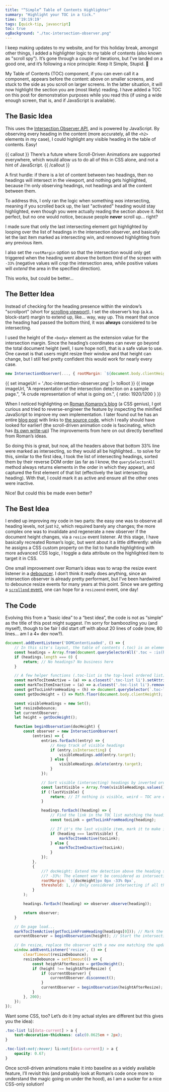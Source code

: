 ```yaml
---
title: "“Simple” Table of Contents Highlighter"
summary: "Highlight your TOC in a tick."
time: '19:19:19'
tags: [quick-tip, javascript]
toc: true
ogBackground: "./toc-intersection-observer.png"
---
```


I keep making updates to my website, and for this holiday break, amongst other things, I added a highlighter logic to my table of contents (also known as "scroll spy"). It’s gone through a couple of iterations, but I’ve landed on a good one, and it’s following a nice principle: Keep It Simple, Stupid. 💋

My Table of Contents (TOC) component, if you can even call it a component, appears before the content: above on smaller screens, and stuck to the side as you scroll on larger screens. In the latter situation, it will now highlight the section you are (most likely) reading. I have added a TOC on this post for demonstration purposes while you read this (if using a wide enough screen, that is, and if JavaScript is available).

## The Basic Idea
This uses the [Intersection Observer API](https://developer.mozilla.org/en-US/docs/Web/API/IntersectionObserver), and is powered by JavaScript. By observing every heading in the content (more accurately, all the `<h2>` elements in my case), I could highlight any visible heading in the table of contents. Easy!

{{ callout }}
There’s a future where Scroll-Driven Animations are supported everywhere, which would allow us to do all of this in CSS alone, and not a hint of JavaScript.
{{ /callout }}

A first hurdle: if there is a lot of content between two headings, then no headings will intersect in the viewport, and nothing gets highlighted, because I’m only observing headings, not headings and all the content between them.

To address this, I only ran the logic when something _was_ intersecting, meaning if you scrolled back up, the last "activated" heading would stay highlighted, even though you were actually reading the section above it. Not perfect, but no one would notice, because people **never** scroll up… right?

I made sure that only the last intersecting element got highlighted by looping over the list of headings in the intersection observer, and basically let the last item marked as intersecting win, and removed highlighting from any previous item.

I also set the `rootMargin` option so that the intersection would only get triggered when the heading went above the bottom third of the screen with `-33%` (negative values will _crop_ the intersection area, while positive values will _extend_ the area in the specified direction).

This works, but could be better…

## The Better Idea
Instead of checking for the heading presence within the window’s "scrollport" (short for [scrolling viewport](https://developer.mozilla.org/en-US/docs/Glossary/Scroll_container)), I set the observer’s top (a.k.a. block-start) margin to extend up, like… way, way up. This meant that once the heading had passed the bottom third, it was **always** considered to be intersecting.

I used the height of the `<body>` element as the extension value for the intersection margin. Since the heading’s coordinates can never go beyond the total document height (well, I sure hope not!), that is a safe value to use. One caveat is that users might resize their window and that height can change, but I still feel pretty confident this would work for nearly every case.
```js
new IntersectionObserver(..., { rootMargin: `${document.body.clientHeight}px 0px -33% 0px` });
```
{{ set imageUrl = './toc-intersection-observer.png' |> toRoot }}
{{ image imageUrl, "A representation of the intersection detection on a sample page.", "A crude representation of what is going on.", { ratio: 1920/1200 } }}

When I noticed highlighting on [Roman Komarov’s blog](https://blog.kizu.dev) (a CSS genius), I got curious and tried to reverse-engineer the feature by inspecting the minified JavaScript to improve my own implementation. I later found out he has an entire [blog post](https://blog.kizu.dev/toc-scroll-markers/) with links to [the source code](https://github.com/kizu/kizu-blog/blob/main/src/components/ScrollMarkers.astro), which I really should have looked for earlier! (the scroll-driven animation code is fascinating, which has [its own write-up](https://kizu.dev/scroll-driven-animations/)) The improvements from here on out directly benefited from Roman’s ideas.

So doing this is great, but now, all the headers above that bottom 33% line were marked as intersecting, so they would all be highlighted… to solve for this, similar to the first idea, I took the list of intersecting headings, sorted them by their reverse DOM order (as far as I know, the `querySelectorAll` method always returns elements in the order in which they appear), and captured the first element of that list (effectively the last intersecting heading). With that, I could mark it as active and ensure all the other ones were inactive.

Nice! But could this be made even better?

## The Best Idea
I ended up improving my code in two parts: the easy one was to observe all heading levels, not just `h2`, which required barely any changes; the more complex one was to invalidate and regenerate a new observer if the document height changes, via a `resize` event listener. At this stage, I have basically recreated Roman’s logic, but went about it a little differently: while he assigns a CSS custom property on the list to handle highlighting with more advanced CSS logic, I toggle a data attribute on the highlighted item to target it in CSS.

One small improvement over Roman’s ideas was to wrap the resize event listener in a [debouncer](https://gomakethings.com/debouncing-your-javascript-events/). I don’t think it really does anything, since an intersection observer is already pretty performant, but I’ve been hardwired to debounce resize events for many years at this point. Since we are getting a [`scrollend` event](https://developer.mozilla.org/en-US/docs/Web/API/Element/scrollend_event), one can hope for a `resizeend` event, one day!

## The Code
Evolving this from a “basic idea” to a “best idea”, the code is not as “simple” as the title of this post might suggest. I’m sorry for bamboozling you (and myself), though to be fair I did start off with about 20 lines of code (now, 80 lines… am I a 4× dev now?).
```js
document.addEventListener('DOMContentLoaded', () => {
	// In this site's layout, the table of contents (.toc) is an element that appears before any other content at the same hierarchy level
	const headings = Array.from(document.querySelectorAll('.toc ~ :is(h2, h3, h4)'));
	if (headings.length === 0) {
		return; // No headings? No business here
	}

	// A few helper functions (.toc-list is the top-level ordered list)
	const markTocItemActive = (a) => a.closest('.toc-list li').setAttribute('data-current', '');
	const markTocItemInactive = (a) => a.closest('.toc-list li').removeAttribute('data-current');
	const getTocLinkFromHeading = (h) => document.querySelector(`.toc-list a[href="#${h.id}"]`);
	const getDocHeight = () => Math.floor(document.body.clientHeight);

	const visibleHeadings = new Set();
	let resizeDebounce;
	let currentObserver;
	let height = getDocHeight();

	function beginObservation(docHeight) {
		const observer = new IntersectionObserver(
			(entries) => {
				entries.forEach((entry) => {
					// Keep track of visible headings
					if (entry.isIntersecting) {
						visibleHeadings.add(entry.target);
					} else {
						visibleHeadings.delete(entry.target);
					}
				});

				// Sort visible (intersecting) headings by inverted order of appearance, then grab the first item (i.e. last visible heading)
				const lastVisible = Array.from(visibleHeadings.values()).sort((a, b) => headings.indexOf(b) - headings.indexOf(a))[0];
				if (!lastVisible) {
					return; // If nothing is visible, weird — TOC are opt-in — but let's skip this logic
				}

				headings.forEach((heading) => {
					// Find the link in the TOC list matching the heading in this list of hheding elements
					const tocLink = getTocLinkFromHeading(heading);

					// If it's the last visible item, mark it to make it stand out, else, revert to the default style
					if (heading === lastVisible) {
						markTocItemActive(tocLink);
					} else {
						markTocItemInactive(tocLink);
					}
				});
			},
			{
				//? docHeight: Extend the detection above the heading so it's always considered as intersecting if above the scrollport
				//? -33%: The element won't be considered as intersecting until it has gone _above_ the bottom third of the scrollport
				rootMargin: `${docHeight}px 0px -33% 0px`,
				threshold: 1, // Only considered intersecting if all the pixels are inside the intersection area
			}
		);

		headings.forEach((heading) => observer.observe(heading));

		return observer;
	}

	// On page load...
	markTocItemActive(getTocLinkFromHeading(headings[0])); // Mark the first item as active (even if the heading appears a bit further down)
	currentObserver = beginObservation(height); // Start the intersection observer

	// On resize, replace the observer with a new one matching the updated body height, if different
	window.addEventListener('resize', () => {
		clearTimeout(resizeDebounce);
		resizeDebounce = setTimeout(() => {
			const heightAfterResize = getDocHeight();
			if (height !== heightAfterResize) {
				if (currentObserver) {
					currentObserver.disconnect();
				}
				currentObserver = beginObservation(heightAfterResize);
			}
		}, 200);
	});
});
```

Want some CSS, too? Let’s do it (my actual styles are different but this gives you the idea):
```css
.toc-list li[data-current] > a {
	text-decoration-thickness: calc(0.0625em + 2px);
}

.toc-list:not(:hover) li:not([data-current]) > a {
	opacity: 0.67;
}
```

Once scroll-driven animations make it into baseline as a widely available feature, I’ll revisit this (and probably look at Roman’s code once more to understand the magic going on under the hood), as I am a sucker for a nice CSS-only solution!